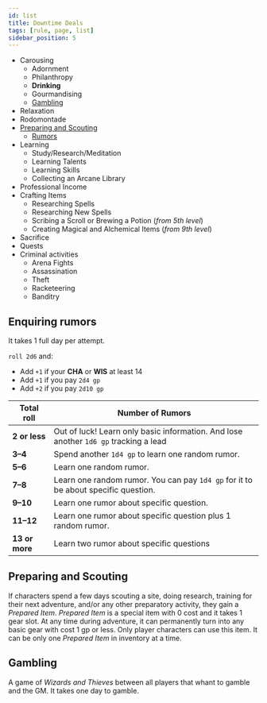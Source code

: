 ```yaml
---
id: list
title: Downtime Deals
tags: [rule, page, list]
sidebar_position: 5
---
```


- Carousing
    - Adornment
    - Philanthropy
    - **Drinking**
    - Gourmandising
    - [Gambling](#gambling)
- Relaxation
- Rodomontade
- [Preparing and Scouting](#preparing-and-scouting)
    - [Rumors](#enquiring-rumors)
- Learning
    - Study/Research/Meditation
    - Learning Talents
    - Learning Skills
    - Collecting an Arcane Library
- Professional Income
- Crafting Items
    - Researching Spells
    - Researching New Spells
    - Scribing a Scroll or Brewing a Potion (*from 5th level*)
    - Creating Magical and Alchemical Items (*from 9th level*)
- Sacrifice
- Quests
- Criminal activities
    - Arena Fights
    - Assassination
    - Theft
    - Racketeering
    - Banditry

## Enquiring rumors

It takes 1 full day per attempt.

`roll 2d6` and:

- Add `+1` if your **CHA** or **WIS** at least 14
- Add `+1` if you pay `2d4 gp`
- Add `+2` if you pay `2d10 gp`

| Total roll     | Number of Rumors                                                                     |
| -------------- | ------------------------------------------------------------------------------------ |
| **2 or less**  | Out of luck! Learn only basic information. And lose another `1d6 gp` tracking a lead |
| **3–4**        | Spend another `1d4 gp` to learn one random rumor.                                    |
| **5–6**        | Learn one random rumor.                                                              |
| **7–8**        | Learn one random rumor. You can pay `1d4 gp` for it to be about specific question.   |
| **9–10**       | Learn one rumor about specific question.                                             |
| **11–12**      | Learn one rumor about specific question plus 1 random rumor.                         |
| **13 or more** | Learn two rumor about specific questions                                             |

## Preparing and Scouting

If characters spend a few days scouting a site, doing research, training for their next adventure, and/or any other preparatory activity, they gain a *Prepared Item*. *Prepared Item* is a special item with 0 cost and it takes 1 gear slot. At any time during adventure, it can permanently turn into any basic gear with cost 1 gp or less. Only player characters can use this item. It can be only one *Prepared Item* in inventory at a time.

## Gambling

A game of *Wizards and Thieves* between all players that whant to gamble and the GM. It takes one day to gamble.
